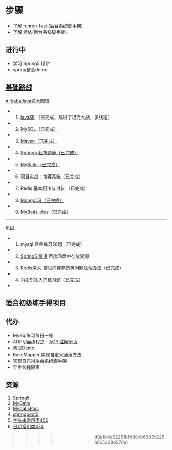 # 步骤

- 了解 renren-fast  (后台系统脚手架)
- 了解 若依(后台系统脚手架)

## 进行中

- 学习 Spring5 精讲
- spring整合demo

## [基础路线](https://gitee.com/liyupi/code-roadmap/blob/main/docs/roadmap/Java%E5%AD%A6%E4%B9%A0%E8%B7%AF%E7%BA%BF.md)

[AlibabaJava技术图谱](https://developer.aliyun.com/graph/java)

- 1. [javaSE](https://www.bilibili.com/video/BV1fh411y7R8?spm_id_from=333.999.0.0) （已完成，跳过了坦克大战，多线程）
- 2. [MySQL（已完成）](https://www.bilibili.com/video/BV1Vy4y1z7EX?spm_id_from=333.999.0.0)
- 3. [Maven（已完成）](https://www.bilibili.com/video/BV1Ah411S7ZE?p=14)
- 4. [Spring5 狂神速通（已完成）](https://www.bilibili.com/video/BV1WE411d7Dv?spm_id_from=333.999.0.0 )
- 5. [MyBatis（已完成）](https://www.bilibili.com/video/av894307478/?spm_id_from=333.788.video.desc.click)
- 6. 项目实战：博客系统（已完成）
- 7. Redis 基本用法与封装 （已完成）
- 8. [MongoDB（已完成）](https://www.bilibili.com/video/BV18s411E78K?p=11&spm_id_from=pageDriver)
- 9. [MyBatis-plus（已完成）](https://www.bilibili.com/video/BV12R4y157Be/?p=4&spm_id_from=pageDriver)
---
巩固

- 1. mysql 经典练习50题（已完成）
- 2. [Spring5 精讲](https://pan.baidu.com/s/1Z8csgq4phdUtqkwq81fqMg )  百度网盘中存放资源
- 3. Redis深入-常见内存穿透等问题处理办法（已完成）
- 4. 力扣SQL入门练习题（已完成）
- 
## 适合初级练手得项目



## 代办

- MySql练习每日一练
- AOP切面编程之 - [AOP 注解分页](https://juejin.cn/post/7079661639078936589#heading-6)
- [集成Demo](https://github.com/xkcoding/spring-boot-demo)
- BaseMapper 实现自定义通用方法
- 实现自己得后台系统脚手架
- 异步线程隔离


## 资源


1. [Spring5](https://www.bilibili.com/video/BV1Vf4y127N5)
2. [MyBatis](https://www.bilibili.com/video/BV1mW411M737)
3. [MybatisPlus](https://www.bilibili.com/video/BV1mW411M737)
4. [springboot2](https://www.bilibili.com/video/BV19K4y1L7MT)
5. [字符串常用类450](https://www.bilibili.com/video/BV1Kb411W75N)
6. [日期常用类474](https://www.bilibili.com/video/BV1Kb411W75N)
>>>>>>> d0a184a62251bfd98cb6387c225a6c5c28d270a1
